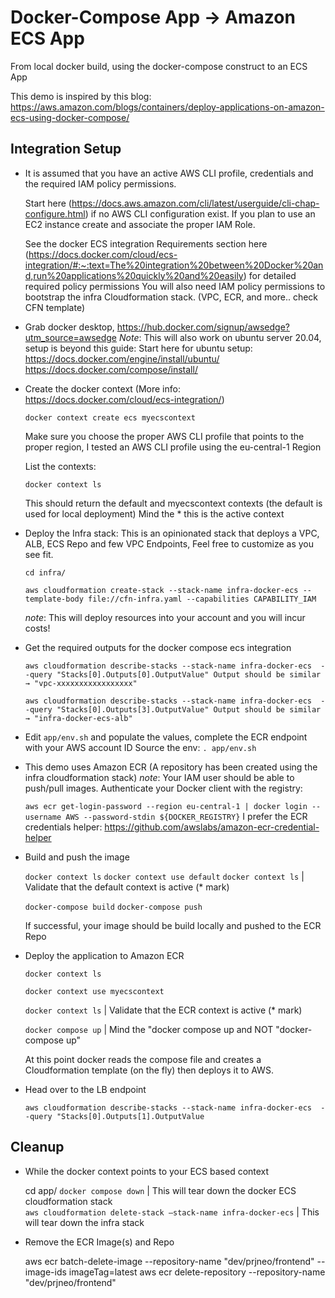 # Docker-Compose App → Amazon ECS App

From local docker build, using the docker-compose construct to an ECS App 

This demo is inspired by this blog: https://aws.amazon.com/blogs/containers/deploy-applications-on-amazon-ecs-using-docker-compose/

## Integration Setup


 * It is assumed that you have an active AWS CLI profile, credentials and the required IAM policy permissions.
    
    Start here (https://docs.aws.amazon.com/cli/latest/userguide/cli-chap-configure.html) if no AWS CLI configuration exist.
    If you plan to use an EC2 instance create and associate the proper IAM Role.
    
    See the docker ECS integration Requirements section here (https://docs.docker.com/cloud/ecs-integration/#:~:text=The%20integration%20between%20Docker%20and,run%20applications%20quickly%20and%20easily) for detailed required policy permissions
    You will also need IAM policy permissions to bootstrap the infra Cloudformation stack. (VPC, ECR, and more.. check CFN template)
    
 * Grab docker desktop, https://hub.docker.com/signup/awsedge?utm_source=awsedge
    *Note*: This will also work on ubuntu server 20.04, setup is beyond this guide:
     Start here for ubuntu setup:
       https://docs.docker.com/engine/install/ubuntu/
       https://docs.docker.com/compose/install/

 *  Create the docker context (More info: https://docs.docker.com/cloud/ecs-integration/)

    `docker context create ecs myecscontext`
    
    Make sure you choose the proper AWS CLI profile that points to the proper region, I tested an AWS CLI profile using the eu-central-1 Region

    List the contexts:

    `docker context ls`

    This should return the default and myecscontext contexts (the default is used for local deployment)
    Mind the * this is the active context

 * Deploy the Infra stack: This is an opinionated stack that deploys a VPC, ALB, ECS Repo and few VPC Endpoints, Feel free to customize as you see fit.
    
    `cd infra/`

    `aws cloudformation create-stack --stack-name infra-docker-ecs --template-body file://cfn-infra.yaml --capabilities CAPABILITY_IAM`

    *note*: This will deploy resources into your account and you will incur costs!
    
 * Get the required outputs for the docker compose ecs integration
    
    `aws cloudformation describe-stacks --stack-name infra-docker-ecs  --query "Stacks[0].Outputs[0].OutputValue"
    Output should be similar  → "vpc-xxxxxxxxxxxxxxxxx"`

    `aws cloudformation describe-stacks --stack-name infra-docker-ecs  --query "Stacks[0].Outputs[3].OutputValue"
    Output should be similar  → "infra-docker-ecs-alb"`

    
 * Edit `app/env.sh` and populate the values, complete the ECR endpoint with your AWS account ID
   Source the env: `. app/env.sh`
    
 * This demo uses Amazon ECR (A repository has been created using the infra cloudformation stack)
    *note*: Your IAM user should be able to push/pull images.
    Authenticate your Docker client with the registry: 

    `aws ecr get-login-password --region eu-central-1 | docker login --username AWS --password-stdin
    ${DOCKER_REGISTRY}`
    I prefer the ECR credentials helper: https://github.com/awslabs/amazon-ecr-credential-helper

 * Build and push the image

   `docker context ls`
   `docker context use default`
   `docker context ls`  | Validate that the default context is active (* mark)

   `docker-compose build`
   `docker-compose push`

   If successful, your image should be build locally and pushed to the ECR Repo

 * Deploy the application to Amazon ECR

   `docker context ls`

   `docker context use myecscontext`

   `docker context ls` | Validate that the ECR context is active (* mark)

   `docker compose up`  | Mind the "docker compose up and NOT "docker-compose up"

   At this point docker reads the compose file and creates a Cloudformation template (on the fly) then deploys it to AWS.

 * Head over to the LB endpoint

   `aws cloudformation describe-stacks --stack-name infra-docker-ecs  --query "Stacks[0].Outputs[1].OutputValue`


## Cleanup


 * While the docker context points to your ECS based context

    cd app/ 
    `docker compose down` | This will tear down the docker ECS cloudformation stack    
    `aws cloudformation delete-stack —stack-name infra-docker-ecs` | This will tear down the infra stack

           
 * Remove the ECR Image(s) and Repo

    aws ecr batch-delete-image --repository-name "dev/prjneo/frontend" --image-ids imageTag=latest
    aws ecr delete-repository --repository-name "dev/prjneo/frontend"


